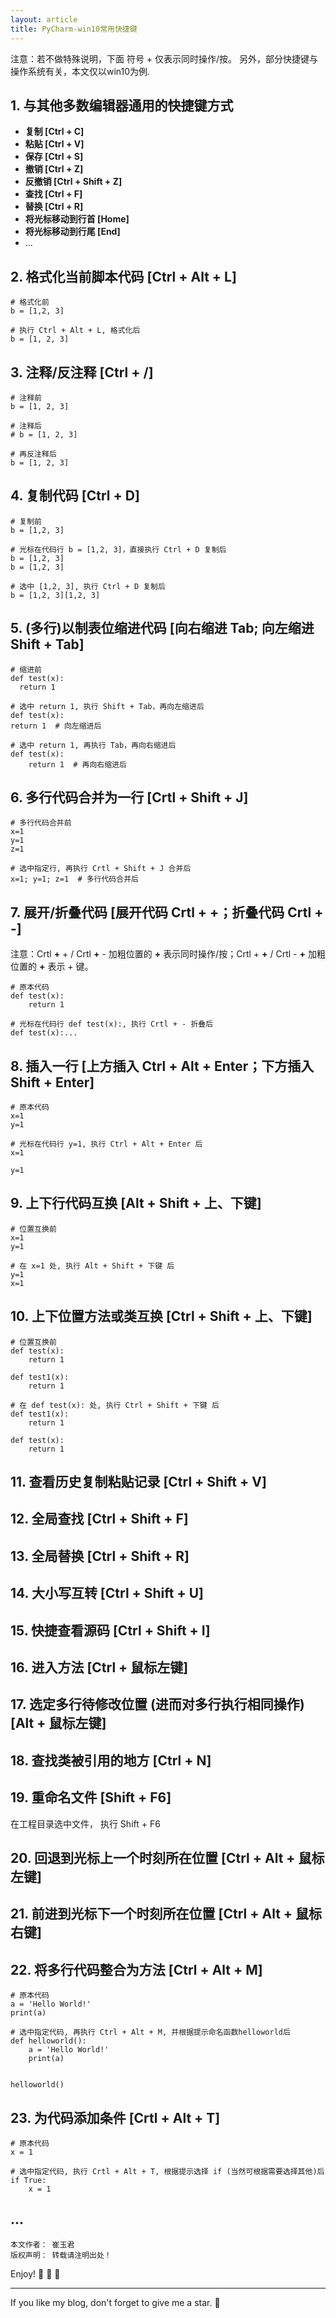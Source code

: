 ```yaml
---
layout: article
title: PyCharm-win10常用快捷键
---
```

注意：若不做特殊说明，下面 符号 + 仅表示同时操作/按。 另外，部分快捷键与操作系统有关，本文仅以win10为例.

## 1. 与其他多数编辑器通用的快捷键方式
+ **复制 [Ctrl + C]**
+ **粘贴 [Ctrl + V]**
+ **保存 [Ctrl + S]**
+ **撤销 [Ctrl + Z]**
+ **反撤销 [Ctrl + Shift + Z]**
+ **查找 [Ctrl + F]** 
+ **替换 [Ctrl + R]** 
+ **将光标移动到行首 [Home]** 
+ **将光标移动到行尾 [End]** 
+ ...


## 2. 格式化当前脚本代码 [Ctrl + Alt + L]
```
# 格式化前
b = [1,2, 3]
```
```
# 执行 Ctrl + Alt + L, 格式化后
b = [1, 2, 3]
```


## 3. 注释/反注释 [Ctrl + /]
```
# 注释前
b = [1, 2, 3]
```
```
# 注释后
# b = [1, 2, 3]
```
```
# 再反注释后
b = [1, 2, 3]
```


## 4. 复制代码 [Ctrl + D]
```
# 复制前
b = [1,2, 3]
```
```
# 光标在代码行 b = [1,2, 3]，直接执行 Ctrl + D 复制后
b = [1,2, 3]
b = [1,2, 3]
```
```
# 选中 [1,2, 3], 执行 Ctrl + D 复制后
b = [1,2, 3][1,2, 3]
```


## 5. (多行)以制表位缩进代码 [向右缩进 Tab; 向左缩进 Shift + Tab]
```
# 缩进前
def test(x):
  return 1  
```
```
# 选中 return 1, 执行 Shift + Tab，再向左缩进后
def test(x):
return 1  # 向左缩进后
```
```
# 选中 return 1, 再执行 Tab，再向右缩进后
def test(x):
    return 1  # 再向右缩进后
```


## 6. 多行代码合并为一行 [Crtl + Shift + J]
```
# 多行代码合并前
x=1
y=1
z=1
```
```
# 选中指定行, 再执行 Crtl + Shift + J 合并后 
x=1; y=1; z=1  # 多行代码合并后
```


## 7. 展开/折叠代码 [展开代码 Crtl + +；折叠代码 Crtl + -]

注意：Crtl **+** + / Crtl **+** - 加粗位置的 **+**   表示同时操作/按；Crtl + **+**  / Crtl - **+** 加粗位置的 **+**   表示 + 键。 

```
# 原本代码
def test(x):
    return 1
```
```
# 光标在代码行 def test(x):, 执行 Crtl + - 折叠后
def test(x):...
```


## 8. 插入一行 [上方插入 Ctrl + Alt + Enter；下方插入 Shift + Enter]
```
# 原本代码
x=1
y=1
```
```
# 光标在代码行 y=1, 执行 Ctrl + Alt + Enter 后
x=1

y=1
```


## 9. 上下行代码互换 [Alt + Shift + 上、下键]
```
# 位置互换前
x=1
y=1
```
```
# 在 x=1 处, 执行 Alt + Shift + 下键 后
y=1
x=1
```


## 10. 上下位置方法或类互换 [Ctrl + Shift + 上、下键]
```
# 位置互换前
def test(x):
    return 1

def test1(x):
    return 1
```
```
# 在 def test(x): 处, 执行 Ctrl + Shift + 下键 后
def test1(x):
    return 1

def test(x):
    return 1
```


## 11. 查看历史复制粘贴记录 [Ctrl + Shift + V]


## 12. 全局查找 [Ctrl + Shift + F]


## 13. 全局替换 [Ctrl + Shift + R]


## 14. 大小写互转 [Ctrl + Shift + U]


## 15. 快捷查看源码 [Ctrl + Shift + I]


## 16. 进入方法 [Ctrl + 鼠标左键]


## 17. 选定多行待修改位置 (进而对多行执行相同操作) [Alt + 鼠标左键]


## 18. 查找类被引用的地方 [Ctrl + N]


## 19. 重命名文件 [Shift + F6]
在工程目录选中文件， 执行 Shift + F6


## 20. 回退到光标上一个时刻所在位置 [Ctrl + Alt + 鼠标左键]


## 21. 前进到光标下一个时刻所在位置 [Ctrl + Alt + 鼠标右键]


## 22. 将多行代码整合为方法 [Ctrl + Alt + M]
```
# 原本代码
a = 'Hello World!'
print(a)
```
```
# 选中指定代码, 再执行 Ctrl + Alt + M, 并根据提示命名函数helloworld后 
def helloworld():
    a = 'Hello World!'
    print(a)


helloworld()
```


## 23. 为代码添加条件 [Crtl + Alt + T]

```
# 原本代码
x = 1
```
```
# 选中指定代码, 执行 Crtl + Alt + T, 根据提示选择 if (当然可根据需要选择其他)后 
if True:
    x = 1
```

## ...



```
本文作者： 崔玉君
版权声明： 转载请注明出处！
```




Enjoy! :ghost: :ghost: :ghost:

<!--more-->

---

If you like my blog, don't forget to give me a star. :star2:

